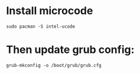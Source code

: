 

# Install microcode

    sudo pacman -S intel-ucode

# Then update grub config:

    grub-mkconfig -o /boot/grub/grub.cfg
